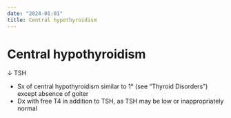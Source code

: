 ```yaml
---
date: "2024-01-01"
title: Central hypothyroidism
---
```


# Central hypothyroidism

↓ TSH
* Sx of central hypothyroidism similar to 1° (see “Thyroid Disorders”) except absence of goiter
* Dx with free T4 in addition to TSH, as TSH may be low or inappropriately normal
